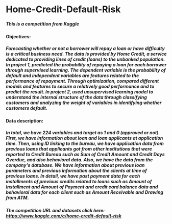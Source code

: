 # Home-Credit-Default-Risk
##### This is a competition from Kaggle

#### Objectives:

##### Forecasting whether or not a borrower will repay a loan or have difficulty is a critical business need. The data is provided by Home Credit, a service dedicated to providing lines of credit (loans) to the unbanked population. In project 1,  predicted the probability of repaying a loan for each borrower through supervised learning. The dependent variable is the probability of default and independent variables are features related to the performance of repayment. Through optimization, compared different models and features to secure a relatively good performance and to predict the result. In project 2, used unsupervised learning model to understand the internal structure of the data through classifying customers and analyzing the weight of variables in identifying whether customers default.

#### Data description: 

##### In total, we have 224 variables and target as 1 and 0 (approved or not). First, we have information about loan and loan applicants at application time. Then, using ID linking to the bureau, we have application data from previous loans that applicants got from other institutions that were reported to Credit Bureau such as Sum of Credit Amount and Credit Days Overdue, and also behavioral data. Also, we have the data from the company's database. We have information about previous loan parameters and previous information about the clients at time of previous loans. In detail, we have past payment data for each installments of previous credits related to loans such as Amount of Installment and Amount of Payment and credit card balance data and behavioral data for each client such as Amount Receivable and Drawing from ATM.

##### The competition URL and datasets click here: https://www.kaggle.com/c/home-credit-default-risk
